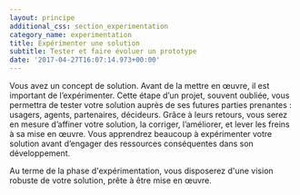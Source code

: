 ```yaml
---
layout: principe
additional_css: section_experimentation
category_name: experimentation
title: Expérimenter une solution
subtitle: Tester et faire évoluer un prototype
date: '2017-04-27T16:07:14.973+00:00'
---
```


Vous avez un concept de solution. Avant de la mettre en œuvre, il est important de l’expérimenter. Cette étape d’un projet, souvent oubliée, vous permettra de tester votre solution auprès de ses futures parties prenantes : usagers, agents, partenaires, décideurs. Grâce à leurs retours, vous serez en mesure d’affiner votre solution, la corriger, l’améliorer, et lever les freins à sa mise en œuvre. Vous apprendrez beaucoup à expérimenter votre solution avant d’engager des ressources conséquentes dans son développement. 

Au terme de la phase d'expérimentation, vous disposerez d'une vision robuste de votre solution, prête à être mise en œuvre. 
